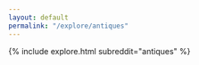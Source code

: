 ```yaml
---
layout: default
permalink: "/explore/antiques"
---
```


{% include explore.html subreddit="antiques" %}
